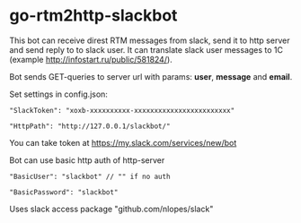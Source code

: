 # go-rtm2http-slackbot
This bot can receive direst RTM messages from slack, send it to http server and send reply to to slack user.
It can translate slack user messages to 1C (example http://infostart.ru/public/581824/).

Bot sends GET-queries to server url with params: **user**, **message** and **email**.

Set settings in config.json:

`"SlackToken": "xoxb-xxxxxxxxxx-xxxxxxxxxxxxxxxxxxxxxxxx"`

`"HttpPath": "http://127.0.0.1/slackbot/"`

You can take token at https://my.slack.com/services/new/bot

Bot can use basic http auth of http-server

`"BasicUser": "slackbot" // "" if no auth`

`"BasicPassword": "slackbot"`

Uses slack access package "github.com/nlopes/slack"
